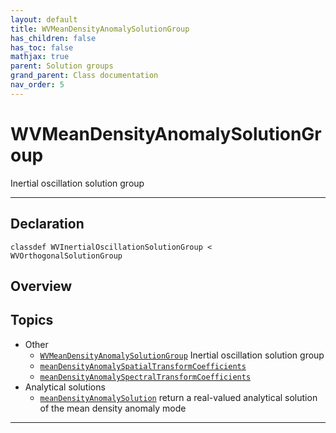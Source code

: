 ```yaml
---
layout: default
title: WVMeanDensityAnomalySolutionGroup
has_children: false
has_toc: false
mathjax: true
parent: Solution groups
grand_parent: Class documentation
nav_order: 5
---
```


#  WVMeanDensityAnomalySolutionGroup

Inertial oscillation solution group


---

## Declaration

<div class="language-matlab highlighter-rouge"><div class="highlight"><pre class="highlight"><code>classdef WVInertialOscillationSolutionGroup < WVOrthogonalSolutionGroup</code></pre></div></div>

## Overview
 
  


## Topics
+ Other
  + [`WVMeanDensityAnomalySolutionGroup`](/classes/solution-groups/wvmeandensityanomalysolutiongroup/wvmeandensityanomalysolutiongroup.html) Inertial oscillation solution group
  + [`meanDensityAnomalySpatialTransformCoefficients`](/classes/solution-groups/wvmeandensityanomalysolutiongroup/meandensityanomalyspatialtransformcoefficients.html) 
  + [`meanDensityAnomalySpectralTransformCoefficients`](/classes/solution-groups/wvmeandensityanomalysolutiongroup/meandensityanomalyspectraltransformcoefficients.html) 
+ Analytical solutions
  + [`meanDensityAnomalySolution`](/classes/solution-groups/wvmeandensityanomalysolutiongroup/meandensityanomalysolution.html) return a real-valued analytical solution of the mean density anomaly mode


---